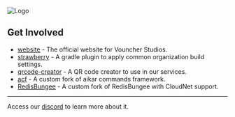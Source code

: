 ![Logo](https://i.imgur.com/Kwpngm6.png)

## Get Involved

- [website](https://github.com/vouncherstudios/website) - The official website for Vouncher Studios.
- [strawberry](https://github.com/vouncherstudios/strawberry) - A gradle plugin to apply common organization build settings.
- [qrcode-creator](https://github.com/vouncherstudios/qrcode-creator) - A QR code creator to use in our services.
- [acf](https://github.com/vouncherstudios/acf) - A custom fork of aikar commands framework.
- [RedisBungee](https://github.com/vouncherstudios/RedisBungee) - A custom fork of RedisBungee with CloudNet support.

-----
Access our [discord](https://discord.gg/crZaJj9Pgq) to learn more about it.
